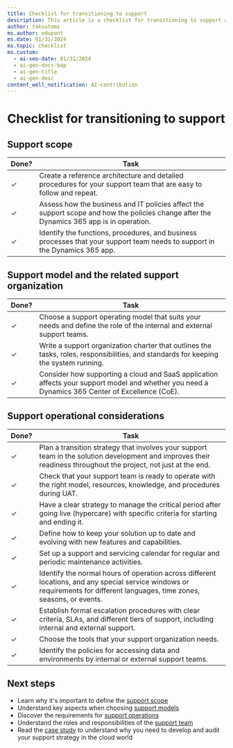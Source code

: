```yaml
---
title: Checklist for transitioning to support
description: This article is a checklist for transitioning to support at the end of an implementation project of a business solution. 
author: taksatoms
ms.author: edupont
ms.date: 01/31/2024
ms.topic: checklist
ms.custom:
  - ai-seo-date: 01/31/2024
  - ai-gen-docs-bap
  - ai-gen-title
  - ai-gen-desc
content_well_notification: AI-contribution
---
```


# Checklist for transitioning to support

## Support scope

| Done? | Task |
| ----- | ---- |
| &check; | Create a reference architecture and detailed procedures for your support team that are easy to follow and repeat. |
| &check; | Assess how the business and IT policies affect the support scope and how the policies change after the Dynamics 365 app is in operation. |
| &check; | Identify the functions, procedures, and business processes that your support team needs to support in the Dynamics 365 app. |

## Support model and the related support organization

| Done? | Task |
| ----- | ---- |
| &check; | Choose a support operating model that suits your needs and define the role of the internal and external support teams. |
| &check; | Write a support organization charter that outlines the tasks, roles, responsibilities, and standards for keeping the system running. |
| &check; | Consider how supporting a cloud and SaaS application affects your support model and whether you need a Dynamics 365 Center of Excellence (CoE). |

## Support operational considerations

| Done? | Task |
| ----- | ---- |
| &check; | Plan a transition strategy that involves your support team in the solution development and improves their readiness throughout the project, not just at the end. |
| &check; | Check that your support team is ready to operate with the right model, resources, knowledge, and procedures during UAT. |
| &check; | Have a clear strategy to manage the critical period after going live (hypercare) with specific criteria for starting and ending it. |
| &check; | Define how to keep your solution up to date and evolving with new features and capabilities. |
| &check; | Set up a support and servicing calendar for regular and periodic maintenance activities. |
| &check; | Identify the normal hours of operation across different locations, and any special service windows or requirements for different languages, time zones, seasons, or events. |
| &check; | Establish formal escalation procedures with clear criteria, SLAs, and different tiers of support, including internal and external support. |
| &check; | Choose the tools that your support organization needs. |
| &check; | Identify the policies for accessing data and environments by internal or external support teams. |

## Next steps

- Learn why it's important to define the [support scope](transition-to-support-scope.md)
- Understand key aspects when choosing [support models](transition-to-support-models.md)
- Discover the requirements for [support operations](transition-to-support-operations.md)
- Understand the roles and responsibilities of the [support team](transition-to-support-team.md)
- Read the [case study](service-solution-case-study.md) to understand why you need to develop and audit your support strategy in the cloud world

